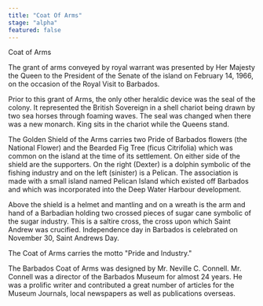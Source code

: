 ```yaml
---
title: "Coat Of Arms"
stage: "alpha"
featured: false
---
```


Coat of Arms

The grant of arms conveyed by royal warrant was presented by Her Majesty the Queen to the President of the Senate of the island on February 14, 1966, on the occasion of the Royal Visit to Barbados.

Prior to this grant of Arms, the only other heraldic device was the seal of the colony. It represented the British Sovereign in a shell chariot being drawn by two sea horses through foaming waves. The seal was changed when there was a new monarch. King sits in the chariot while the Queens stand.

The Golden Shield of the Arms carries two Pride of Barbados flowers (the National Flower) and the Bearded Fig Tree (ficus Citrifolia) which was common on the island at the time of its settlement. On either side of the shield are the supporters. On the right (Dexter) is a dolphin symbolic of the fishing industry and on the left (sinister) is a Pelican. The association is made with a small island named Pelican Island which existed off Barbados and which was incorporated into the Deep Water Harbour development.

Above the shield is a helmet and mantling and on a wreath is the arm and hand of a Barbadian holding two crossed pieces of sugar cane symbolic of the sugar industry. This is a saltire cross, the cross upon which Saint Andrew was crucified. Independence day in Barbados is celebrated on November 30, Saint Andrews Day.

The Coat of Arms carries the motto "Pride and Industry."

The Barbados Coat of Arms was designed by Mr. Neville C. Connell. Mr. Connell was a director of the Barbados Museum for almost 24 years. He was a prolific writer and contributed a great number of articles for the Museum Journals, local newspapers as well as publications overseas.
